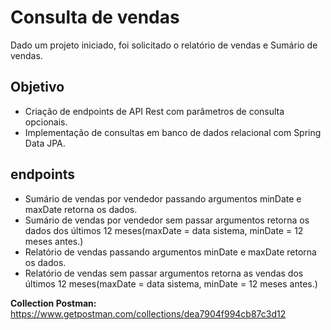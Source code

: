 # Consulta de vendas
Dado um projeto iniciado, foi solicitado o relatório de vendas e Sumário de vendas.

## Objetivo

- Criação de endpoints de API Rest com parâmetros de consulta opcionais.
- Implementação de consultas em banco de dados relacional com Spring Data JPA.

## endpoints

- Sumário de vendas por vendedor passando argumentos minDate e maxDate retorna os dados.
- Sumário de vendas por vendedor sem passar argumentos retorna os dados dos últimos 12 meses(maxDate = data sistema, minDate = 12 meses antes.)
- Relatório de vendas passando argumentos minDate e maxDate retorna os dados.
- Relatório de vendas sem passar argumentos retorna as vendas dos últimos 12 meses(maxDate = data sistema, minDate = 12 meses antes.)

**Collection Postman:** https://www.getpostman.com/collections/dea7904f994cb87c3d12